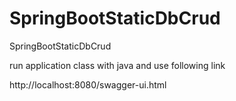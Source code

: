 # SpringBootStaticDbCrud
SpringBootStaticDbCrud

run application class with java and use following link

http://localhost:8080/swagger-ui.html
